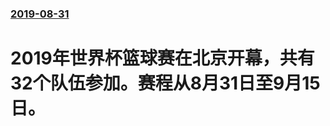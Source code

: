 ### [2019-08-31](/news/2019/08/31/index.md)

##### 
# 2019年世界杯篮球赛在北京开幕，共有32个队伍参加。赛程从8月31日至9月15日。



